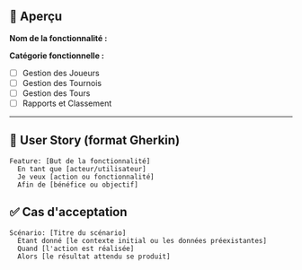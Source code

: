 ## 🧩 Aperçu

**Nom de la fonctionnalité :**  
<!-- Écris ici le nom clair et court de la fonctionnalité -->

**Catégorie fonctionnelle :**  
- [ ] Gestion des Joueurs  
- [ ] Gestion des Tournois  
- [ ] Gestion des Tours  
- [ ] Rapports et Classement  

---

## 🧾 User Story (format Gherkin)

```gherkin
Feature: [But de la fonctionnalité]
  En tant que [acteur/utilisateur]
  Je veux [action ou fonctionnalité]
  Afin de [bénéfice ou objectif]
```

## ✅ Cas d'acceptation
```gherkin
Scénario: [Titre du scénario]
  Étant donné [le contexte initial ou les données préexistantes]
  Quand [l'action est réalisée]
  Alors [le résultat attendu se produit]
```

